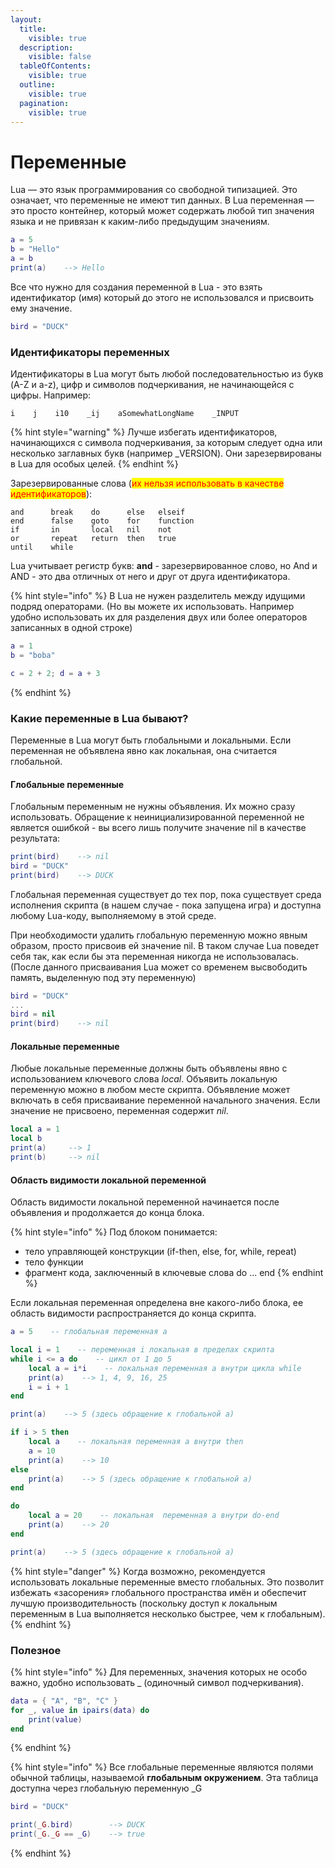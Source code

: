 ```yaml
---
layout:
  title:
    visible: true
  description:
    visible: false
  tableOfContents:
    visible: true
  outline:
    visible: true
  pagination:
    visible: true
---
```


# Переменные

Lua — это язык программирования со свободной типизацией. Это означает, что переменные не имеют тип данных. В Lua переменная — это просто контейнер, который может содержать любой тип значения языка и не привязан к каким-либо предыдущим значениям.

```lua
a = 5
b = "Hello"
a = b
print(a)    --> Hello
```

Все что нужно для создания переменной в Lua - это взять идентификатор (имя) который до этого не использовался и присвоить ему значение.

```lua
bird = "DUCK"
```

### Идентификаторы переменных

Идентификаторы в Lua могут быть любой последовательностью из букв (A-Z и a-z), цифр и символов подчеркивания, не начинающейся с цифры. Например:

```
i    j    i10    _ij    aSomewhatLongName    _INPUT
```

{% hint style="warning" %}
Лучше избегать идентификаторов, начинающихся с символа подчеркивания, за которым следует одна или несколько заглавных букв (например \_VERSION). Они зарезервированы в Lua для особых целей.
{% endhint %}

Зарезервированные слова (<mark style="color:red;">их нельзя использовать в качестве идентификаторов</mark>):

```
and      break    do      else   elseif
end      false    goto    for    function
if       in       local   nil    not
or       repeat   return  then   true
until    while
```

Lua учитывает регистр букв: **and** - зарезервированное слово, но And и AND - это два отличных от него и друг от друга идентификатора.

{% hint style="info" %}
В Lua не нужен разделитель между идущими подряд операторами. (Но вы можете их использовать. Например удобно использовать их для разделения двух или более операторов записанных в одной строке)

```lua
a = 1
b = "boba"

c = 2 + 2; d = a + 3 
```
{% endhint %}

### Какие переменные в Lua бывают?

Переменные в Lua могут быть глобальными и локальными. Если переменная не объявлена явно как локальная, она считается глобальной.

#### Глобальные переменные&#x20;

Глобальным переменным не нужны объявления. Их можно сразу использовать. Обращение к неинициализированной переменной не является ошибкой - вы всего лишь получите значение nil в качестве результата:

```lua
print(bird)    --> nil
bird = "DUCK"
print(bird)    --> DUCK
```

Глобальная переменная существует до тех пор, пока существует среда исполнения скрипта (в нашем случае - пока запущена игра) и доступна любому Lua-коду, выполняемому в этой среде.

При необходимости удалить глобальную переменную можно явным образом, просто присвоив ей значение nil. В таком случае Lua поведет себя так, как если бы эта переменная никогда не использовалась. (После данного присваивания Lua может со временем высвободить память, выделенную под эту переменную)

```lua
bird = "DUCK"
...
bird = nil
print(bird)    --> nil
```

#### Локальные переменные

Любые локальные переменные должны быть объявлены явно с использованием ключевого слова _local_. Объявить локальную переменную можно в любом месте скрипта. Объявление может включать в себя присваивание переменной начального значения. Если значение не присвоено, переменная содержит _nil_.

```lua
local a = 1
local b
print(a)     --> 1
print(b)     --> nil
```

#### Область видимости локальной переменной

Область видимости локальной переменной начинается после объявления и продолжается до конца блока.

{% hint style="info" %}
Под блоком понимается:

* тело управляющей конструкции (if-then, else, for, while, repeat)
* тело функции
* фрагмент кода, заключенный в ключевые слова do ... end
{% endhint %}

Если локальная переменная определена вне какого-либо блока, ее область видимости распространяется до конца скрипта.

```lua
a = 5    -- глобальная переменная a

local i = 1    -- переменная i локальная в пределах скрипта
while i <= a do    -- цикл от 1 до 5
    local a = i*i    -- локальная переменная a внутри цикла while
    print(a)    --> 1, 4, 9, 16, 25 
    i = i + 1
end

print(a)    --> 5 (здесь обращение к глобальной a)

if i > 5 then
    local a    -- локальная переменная a внутри then
    a = 10
    print(a)    --> 10
else
    print(a)    --> 5 (здесь обращение к глобальной a)
end

do
    local a = 20    -- локальная  переменная a внутри do-end
    print(a)    --> 20
end

print(a)    --> 5 (здесь обращение к глобальной a)
```

{% hint style="danger" %}
Когда возможно, рекомендуется использовать локальные переменные вместо глобальных. Это позволит избежать «засорения» глобального пространства имён и обеспечит лучшую производительность (поскольку доступ к локальным переменным в Lua выполняется несколько быстрее, чем к глобальным).
{% endhint %}

### Полезное

{% hint style="info" %}
Для переменных, значения которых не особо важно, удобно использовать \_ (одиночный символ подчеркивания).

```lua
data = { "A", "B", "C" }
for _, value in ipairs(data) do
    print(value)
end
```
{% endhint %}

{% hint style="info" %}
Все глобальные переменные являются полями обычной таблицы, называемой **глобальным окружением**. Эта таблица доступна через глобальную переменную \_G

```lua
bird = "DUCK"

print(_G.bird)        --> DUCK
print(_G._G == _G)    --> true
```
{% endhint %}
